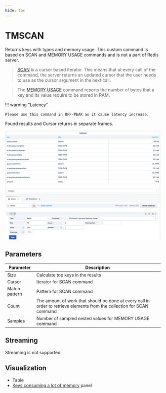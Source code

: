 ```yaml
---
hide: toc
---
```


# TMSCAN

Returns keys with types and memory usage. This custom command is based on SCAN and MEMORY USAGE commands and is not a part of Redis server.

> [SCAN](https://redis.io/commands/scan) is a cursor based iterator. This means that at every call of the command, the server returns an updated cursor that the user needs to use as the cursor argument in the next call.

> The [MEMORY USAGE](https://redis.io/commands/memory-usage) command reports the number of bytes that a key and its value require to be stored in RAM.

!!! warning "Latency"

    Please use this command in OFF-PEAK as it cause latency increase.

Found results and Cursor returns in separate frames.

![TMSCAN](../../images/redis-datasource/commands/tmscan.png)

## Parameters

| Parameter     | Description                                                                                                             |
| ------------- | ----------------------------------------------------------------------------------------------------------------------- |
| Size          | Calculate top keys in the results                                                                                       |
| Cursor        | Iterator for SCAN command                                                                                               |
| Match pattern | Pattern for SCAN command                                                                                                |
| Count         | The amount of work that should be done at every call in order to retrieve elements from the collection for SCAN command |
| Samples       | Number of sampled nested values for MEMORY USAGE command                                                                |

## Streaming

Streaming is not supported.

## Visualization

- Table
- [Keys consuming a lot of memory](../../redis-app/panels/redis-keys-panel.md) panel

